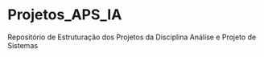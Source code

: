 # Projetos_APS_IA
Repositório de Estruturação dos Projetos da Disciplina Análise e Projeto de Sistemas
